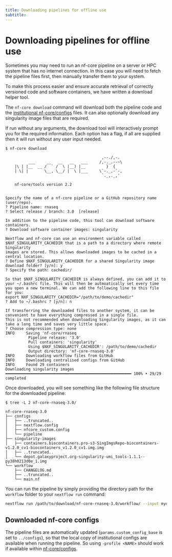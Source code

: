 ```yaml
---
title: Downloading pipelines for offline use
subtitle:
---
```


# Downloading pipelines for offline use

Sometimes you may need to run an nf-core pipeline on a server or HPC system that has no internet connection.
In this case you will need to fetch the pipeline files first, then manually transfer them to your system.

To make this process easier and ensure accurate retrieval of correctly versioned code and software containers, we have written a download helper tool.

The `nf-core download` command will download both the pipeline code and the [institutional nf-core/configs](https://github.com/nf-core/configs) files. It can also optionally download any singularity image files that are required.

If run without any arguments, the download tool will interactively prompt you for the required information.
Each option has a flag, if all are supplied then it will run without any user input needed.

```console
$ nf-core download

                                          ,--./,-.
          ___     __   __   __   ___     /,-._.--~\
    |\ | |__  __ /  ` /  \ |__) |__         }  {
    | \| |       \__, \__/ |  \ |___     \`-._,-`-,
                                          `._,._,'

    nf-core/tools version 2.2


Specify the name of a nf-core pipeline or a GitHub repository name (user/repo).
? Pipeline name: rnaseq
? Select release / branch: 3.0  [release]

In addition to the pipeline code, this tool can download software containers.
? Download software container images: singularity

Nextflow and nf-core can use an environment variable called $NXF_SINGULARITY_CACHEDIR that is a path to a directory where remote Singularity
images are stored. This allows downloaded images to be cached in a central location.
? Define $NXF_SINGULARITY_CACHEDIR for a shared Singularity image download folder? [y/n]: y
? Specify the path: cachedir/

So that $NXF_SINGULARITY_CACHEDIR is always defined, you can add it to your ~/.bashrc file. This will then be autmoatically set every time you open a new terminal. We can add the following line to this file for you:
export NXF_SINGULARITY_CACHEDIR="/path/to/demo/cachedir"
? Add to ~/.bashrc ? [y/n]: n

If transferring the downloaded files to another system, it can be convenient to have everything compressed in a single file.
This is not recommended when downloading Singularity images, as it can take a long time and saves very little space.
? Choose compression type: none
INFO     Saving 'nf-core/rnaseq
          Pipeline release: '3.0'
          Pull containers: 'singularity'
          Using $NXF_SINGULARITY_CACHEDIR': /path/to/demo/cachedir
          Output directory: 'nf-core-rnaseq-3.0'
INFO     Downloading workflow files from GitHub
INFO     Downloading centralised configs from GitHub
INFO     Found 29 containers
Downloading singularity images ━━━━━━━━━━━━━━━━━━━━━━━━━━━━━━━━━━━━━━━━━━━━━━━━━━━━━━━ 100% • 29/29 completed
```

Once downloaded, you will see something like the following file structure for the downloaded pipeline:

```console
$ tree -L 2 nf-core-rnaseq-3.0/

nf-core-rnaseq-3.0
├── configs
│   ├── ..truncated..
│   ├── nextflow.config
│   ├── nfcore_custom.config
│   └── pipeline
├── singularity-images
│   ├── containers.biocontainers.pro-s3-SingImgsRepo-biocontainers-v1.2.0_cv1-biocontainers_v1.2.0_cv1.img.img
│   ├── ..truncated..
│   └── depot.galaxyproject.org-singularity-umi_tools-1.1.1--py38h0213d0e_1.img
└── workflow
    ├── CHANGELOG.md
    ├── ..truncated..
    └── main.nf
```

You can run the pipeline by simply providing the directory path for the `workflow` folder to your `nextflow run` command:

```bash
nextflow run /path/to/download/nf-core-rnaseq-3.0/workflow/ --input mydata.csv   # usual parameters here
```

## Downloaded nf-core configs

The pipeline files are automatically updated (`params.custom_config_base` is set to `../configs`), so that the local copy of institutional configs are available when running the pipeline.
So using `-profile <NAME>` should work if available within [nf-core/configs](https://github.com/nf-core/configs).

